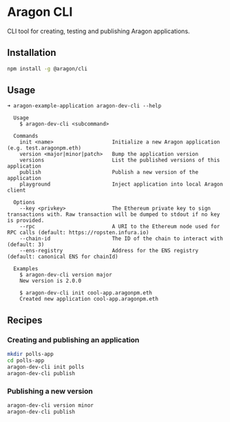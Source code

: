 # Aragon CLI

CLI tool for creating, testing and publishing Aragon applications.

## Installation

```bash
npm install -g @aragon/cli
```

## Usage

```
➜ aragon-example-application aragon-dev-cli --help

  Usage
    $ aragon-dev-cli <subcommand>

  Commands
    init <name>                   Initialize a new Aragon application (e.g. test.aragonpm.eth)
    version <major|minor|patch>   Bump the application version
    versions                      List the published versions of this application
    publish                       Publish a new version of the application
    playground                    Inject application into local Aragon client

  Options
    --key <privkey>               The Ethereum private key to sign transactions with. Raw transaction will be dumped to stdout if no key is provided.
    --rpc                         A URI to the Ethereum node used for RPC calls (default: https://ropsten.infura.io)
    --chain-id                    The ID of the chain to interact with (default: 3)
    --ens-registry                Address for the ENS registry (default: canonical ENS for chainId)

  Examples
    $ aragon-dev-cli version major
    New version is 2.0.0

    $ aragon-dev-cli init cool-app.aragonpm.eth
    Created new application cool-app.aragonpm.eth
```

## Recipes

### Creating and publishing an application

```bash
mkdir polls-app
cd polls-app
aragon-dev-cli init polls
aragon-dev-cli publish
```

### Publishing a new version

```bash
aragon-dev-cli version minor
aragon-dev-cli publish
```
